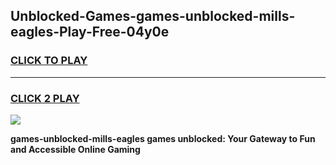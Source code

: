 
## Unblocked-Games-games-unblocked-mills-eagles-Play-Free-04y0e
<h3>
<a href="https://premium76.site?title=games-unblocked-mills-eagles&ref=17A">CLICK TO PLAY</a></h3>
<hr>

<h3>
<a href="https://premium76.site?title=games-unblocked-mills-eagles&ref=17A">CLICK 2 PLAY</a>
  
</h3>

<a href="https://premium76.site?title=games-unblocked-mills-eagles&ref=17A"><img src="https://clearcache.store/games.png"></a>


**games-unblocked-mills-eagles games unblocked: Your Gateway to Fun and Accessible Online Gaming**
